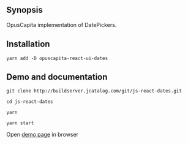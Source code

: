 ## Synopsis

OpusCapita implementation of DatePickers.

## Installation

`yarn add -D opuscapita-react-ui-dates`

## Demo and documentation

`git clone http://buildserver.jcatalog.com/git/js-react-dates.git`

`cd js-react-dates`

`yarn`

`yarn start`

Open [demo page](http://localhost:3000) in browser
